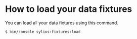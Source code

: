# How to load your data fixtures

You can load all your data fixtures using this command.

```bash
$ bin/console sylius:fixtures:load
```
